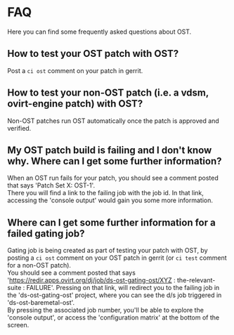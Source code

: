 # FAQ

Here you can find some frequently asked questions about OST.

## How to test your OST patch with OST?
Post a `ci ost` comment on your patch in gerrit.

## How to test your non-OST patch (i.e. a vdsm, ovirt-engine patch) with OST?
Non-OST patches run OST automatically once the patch is approved and verified.

## My OST patch build is failing and I don't know why. Where can I get some further information?
When an OST run fails for your patch, you should see a comment posted that says 'Patch Set X: OST-1'.<br>
There you will find a link to the failing job with the job id.
In that link, accessing the 'console output' would gain you some more information.

## Where can I get some further information for a failed gating job?
Gating job is being created as part of testing your patch with OST, by posting a `ci ost` comment on your OST patch in gerrit (or `ci test` comment for a non-OST patch).<br>
You should see a comment posted that says 'https://redir.apps.ovirt.org/dj/job/ds-ost-gating-ost/XYZ : the-relevant-suite : FAILURE'.
Pressing on that link, will redirect you to the failing job in the 'ds-ost-gating-ost' project, where you can see the d/s job triggered in 'ds-ost-baremetal-ost'.<br>
By pressing the associated job number, you'll be able to explore the 'console output', or access the 'configuration matrix' at the bottom of the screen.
